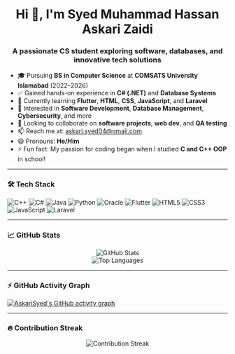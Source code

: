 <h1 align="center">Hi 👋, I'm Syed Muhammad Hassan Askari Zaidi</h1>
<h3 align="center">A passionate CS student exploring software, databases, and innovative tech solutions</h3>

- 🎓 Pursuing **BS in Computer Science** at **COMSATS University Islamabad** (2022–2026)  
- ✅ Gained hands-on experience in **C# (.NET)** and **Database Systems**  
- 🌱 Currently learning **Flutter**, **HTML**, **CSS**, **JavaScript**, and **Laravel**  
- 🔎 Interested in **Software Development**, **Database Management**, **Cybersecurity**, and more  
- 🤝 Looking to collaborate on **software projects**, **web dev**, and **QA testing**  
- 📫 Reach me at: [askari.syed04@gmail.com](mailto:s.askarizaidi04@gmail.com)  
- 😄 Pronouns: **He/Him**  
- ⚡ Fun fact: My passion for coding began when I studied **C and C++ OOP** in school!

---

### 🛠️ Tech Stack
![C++](https://img.shields.io/badge/C++-00599C?style=for-the-badge&logo=cplusplus&logoColor=white)
![C#](https://img.shields.io/badge/C%23-239120?style=for-the-badge&logo=csharp&logoColor=white)
![Java](https://img.shields.io/badge/Java-ED8B00?style=for-the-badge&logo=java&logoColor=white)
![Python](https://img.shields.io/badge/Python-3776AB?style=for-the-badge&logo=python&logoColor=white)
![Oracle](https://img.shields.io/badge/Oracle-F80000?style=for-the-badge&logo=oracle&logoColor=white)
![Flutter](https://img.shields.io/badge/Flutter-02569B?style=for-the-badge&logo=flutter&logoColor=white)
![HTML5](https://img.shields.io/badge/HTML5-E34F26?style=for-the-badge&logo=html5&logoColor=white)
![CSS3](https://img.shields.io/badge/CSS3-1572B6?style=for-the-badge&logo=css3&logoColor=white)
![JavaScript](https://img.shields.io/badge/JavaScript-F7DF1E?style=for-the-badge&logo=javascript&logoColor=black)
![Laravel](https://img.shields.io/badge/Laravel-FF2D20?style=for-the-badge&logo=laravel&logoColor=white)

---

### 📈 GitHub Stats
<p align="center">
  <img src="https://github-readme-stats.vercel.app/api?username=AskariSyed&show_icons=true&theme=tokyonight" alt="GitHub Stats" />
  <br>
  <img src="https://github-readme-stats.vercel.app/api/top-langs/?username=AskariSyed&layout=compact&theme=tokyonight" alt="Top Languages" />
</p>

---

### ⚡ GitHub Activity Graph
[![AskariSyed's GitHub activity graph](https://github-readme-activity-graph.vercel.app/graph?username=AskariSyed&theme=tokyo-night&bg_color=1a1b27&hide_border=true)](https://github.com/AskariSyed)

---

### 🔥 Contribution Streak
<p align="center">
  <img src="https://github-readme-streak-stats.herokuapp.com/?user=AskariSyed&theme=tokyonight" alt="Contribution Streak" />
</p>
